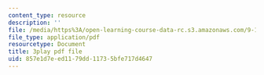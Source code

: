 ```yaml
---
content_type: resource
description: ''
file: /media/https%3A/open-learning-course-data-rc.s3.amazonaws.com/9-14-brain-structure-and-its-origins-spring-2014/857e1d7eed1179dd11735bfe717d4647_555144.pdf
file_type: application/pdf
resourcetype: Document
title: 3play pdf file
uid: 857e1d7e-ed11-79dd-1173-5bfe717d4647
---
```

